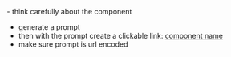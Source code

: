 
⁠- think carefully about the component
- generate a prompt
- then with the prompt create a clickable link: [component name](v0.dev/chat?q={prompt})
- make sure prompt is url encoded⁠